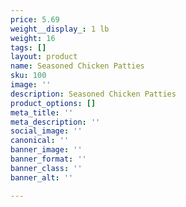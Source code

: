 ```yaml
---
price: 5.69
weight__display_: 1 lb
weight: 16
tags: []
layout: product
name: Seasoned Chicken Patties
sku: 100
image: ''
description: Seasoned Chicken Patties
product_options: []
meta_title: ''
meta_description: ''
social_image: ''
canonical: ''
banner_image: ''
banner_format: ''
banner_class: ''
banner_alt: ''

---
```

